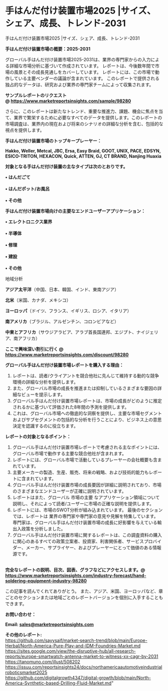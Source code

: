 # 手はんだ付け装置市場2025 |サイズ、シェア、成長、トレンド-2031
 手はんだ付け装置市場2025 |サイズ、シェア、成長、トレンド-2031

<strong><b>手はんだ付け装置市場の概要：2025-2031</b></strong>

グローバル手はんだ付け装置市場2025-2031は、業界の専門家からの入力による詳細な市場分析に基づいて作成されています。 レポートは、今後数年間で市場の風景とその成長見通しをカバーしています。 レポートには、この市場で動作している主要ベンダーの議論が含まれています。 このレポートで提供される独占的なデータは、研究および業界の専門家チームによって収集されます。

<strong>サンプルレポートのリクエスト @ <a href=https://www.marketreportsinsights.com/sample/98280>https://www.marketreportsinsights.com/sample/98280</a></strong>

さらに、このレポートは新たなトレンド、重要な推進力、課題、機会に焦点を当て、業界で繁栄するために必要なすべてのデータを提供します。このレポートの市場調査は、業界内の現在および将来のシナリオの詳細な分析を含む、包括的な視点を提供します。

<strong>手はんだ付け装置市場のトップキープレーヤー：</strong>

<strong>Hakko, Weller, Metcal, JBC, Ersa, Easy Braid, GOOT, UNIX, PACE, EDSYN, ESICO-TRITON, HEXACON, Quick, ATTEN, GJ, CT BRAND, Nanjing Huaxia</strong>

<strong><b>対象となる手はんだ付け装置の主なタイプは次のとおりです。</b></strong>

<strong>• はんだごて<br><br>• はんだポット/お風呂<br><br>• その他</strong>

<strong><b>手はんだ付け装置市場向けの主要なエンドユーザーアプリケーション：</b></strong>

<strong>• エレクトロニクス業界<br><br>• 半導体<br><br>• 修理<br><br>• 建設<br><br>• その他</strong>

 地域分析

<strong><b>アジア太平洋</b></strong>（中国、日本、韓国、インド、東南アジア）

<strong><b>北米</b></strong>（米国、カナダ、メキシコ）

<strong><b>ヨーロッパ</b></strong>（ドイツ、フランス、イギリス、ロシア、イタリア）

<strong><b>南アメリカ</b></strong>（ブラジル、アルゼンチン、コロンビアなど）

<strong><b>中東とアフリカ</b></strong>（サウジアラビア、アラブ首長国連邦、エジプト、ナイジェリア、南アフリカ）

<strong>ここで興味深い割引に行く @ <a href=https://www.marketreportsinsights.com/discount/98280>https://www.marketreportsinsights.com/discount/98280</a></strong>

<strong><b>グローバル手はんだ付け装置市場レポートを購入する理由：</b></strong>
<ol>
  <li>レポートは、読者/クライアントを競合他社に先んじて維持する動的な競争環境の詳細な分析を提供します。</li>
  <li>また、グローバル市場の成長を推進または抑制しているさまざまな要因の詳細なビューを提示します。</li>
  <li>グローバル手はんだ付け装置市場レポートは、市場の成長がどのように推定されるかに基づいて評価された8年間の予測を提供します。</li>
  <li>これは、グローバル市場への徹底的な洞察を提供し、主要な市場セグメントおよびサブセグメントの包括的な分析を行うことにより、ビジネス上の意思決定を認識するのに役立ちます。</li>
</ol>
<strong><b>レポートの対象となるポイント：</b></strong>
<ol>
  <li>グローバル手はんだ付け装置市場レポートで考慮される主なポイントには、グローバル市場で動作する主要な競合他社が含まれます。</li>
  <li>レポートには、グローバル市場で活動しているプレーヤーの会社概要も含まれています。</li>
  <li>主要メーカーの製造、生産、販売、将来の戦略、および技術的能力もレポートに含まれています。</li>
  <li>グローバル手はんだ付け装置市場の成長要因が詳細に説明されており、市場のさまざまなエンドユーザーが正確に説明されています。</li>
  <li>レポートはまた、グローバル 市場の主要 なアプリケーション領域について説明し、それによって読者/ユーザーに市場の正確な説明を提供します。</li>
  <li>レポートには、市場のSWOT分析が組み込まれています。 最後のセクションでは、レポートは 業界の専門家や専門家の意見や見解を特集しています。 専門家は、グローバル手はんだ付け装置市場の成長に好影響を与えている輸出入政策を分析しました。</li>
  <li>グローバル手はんだ付け装置市場に関するレポートは、この調査資料の購入に関心のあるすべての政策立案者、投資家、利害関係者、サービスプロバイダー、メーカー、サプライヤー、およびプレーヤーにとって価値のある情報源です。</li>
</ol><br>
<strong>完全なレポートの説明、目次、図表、グラフなどにアクセスします。@ <a href=https://www.marketreportsinsights.com/industry-forecast/hand-soldering-equipment-industry-98280>https://www.marketreportsinsights.com/industry-forecast/hand-soldering-equipment-industry-98280</a></strong>

この記事を読んでくれてありがとう。 また、アジア、米国、ヨーロッパなど、章ごとのセクションまたは地域ごとのレポートバージョンを個別に入手することもできます。

<strong><b>お問い合わせ：</b></strong>

<strong>Email: </strong><a href=mailto:sales@marketreportsinsights.com><strong>sales@marketreportsinsights.com</strong></a>

<strong>その他のレポート:</strong>
<br>
<a href=https://github.com/sayysaif/market-search-trend/blob/main/Europe-Herbal/North-America-Pure-Play-and-IDM-Foundries-Market.md>https://github.com/sayysaif/market-search-trend/blob/main/Europe-Herbal/North-America-Pure-Play-and-IDM-Foundries-Market.md</a>
<br>
<a href=https://sites.google.com/view/the-disruptive-hub/all-research-reports/europe-smartwatch-antenna-market-to-witness-xx-cagr-by-2031>https://sites.google.com/view/the-disruptive-hub/all-research-reports/europe-smartwatch-antenna-market-to-witness-xx-cagr-by-2031</a>
<br>
<a href=https://tanomuno.com/illust/508202>https://tanomuno.com/illust/508202</a>
<br>
<a href=https://issuu.com/reportsinsights24/docs/northamericaautomotiveindustrialroboticsmarket2025>https://issuu.com/reportsinsights24/docs/northamericaautomotiveindustrialroboticsmarket2025</a>
<br>
<a href=https://github.com/digitalgrowth4347/digital-growth/blob/main/North-America-Synthetic-based-Drilling-Fluid-Market.md>https://github.com/digitalgrowth4347/digital-growth/blob/main/North-America-Synthetic-based-Drilling-Fluid-Market.md</a>"
